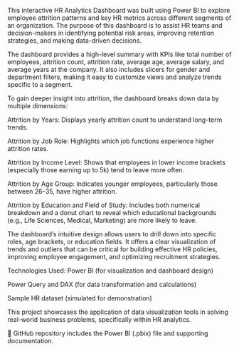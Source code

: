 This interactive HR Analytics Dashboard was built using Power BI to explore employee attrition patterns and key HR metrics across different segments of an organization. The purpose of this dashboard is to assist HR teams and decision-makers in identifying potential risk areas, improving retention strategies, and making data-driven decisions.

The dashboard provides a high-level summary with KPIs like total number of employees, attrition count, attrition rate, average age, average salary, and average years at the company. It also includes slicers for gender and department filters, making it easy to customize views and analyze trends specific to a segment.

To gain deeper insight into attrition, the dashboard breaks down data by multiple dimensions:

Attrition by Years: Displays yearly attrition count to understand long-term trends.

Attrition by Job Role: Highlights which job functions experience higher attrition rates.

Attrition by Income Level: Shows that employees in lower income brackets (especially those earning up to 5k) tend to leave more often.

Attrition by Age Group: Indicates younger employees, particularly those between 26–35, have higher attrition.

Attrition by Education and Field of Study: Includes both numerical breakdown and a donut chart to reveal which educational backgrounds (e.g., Life Sciences, Medical, Marketing) are more likely to leave.

The dashboard’s intuitive design allows users to drill down into specific roles, age brackets, or education fields. It offers a clear visualization of trends and outliers that can be critical for building effective HR policies, improving employee engagement, and optimizing recruitment strategies.

Technologies Used:
Power BI (for visualization and dashboard design)

Power Query and DAX (for data transformation and calculations)

Sample HR dataset (simulated for demonstration)

This project showcases the application of data visualization tools in solving real-world business problems, specifically within HR analytics.

🔗 GitHub repository includes the Power BI (.pbix) file and supporting documentation.
